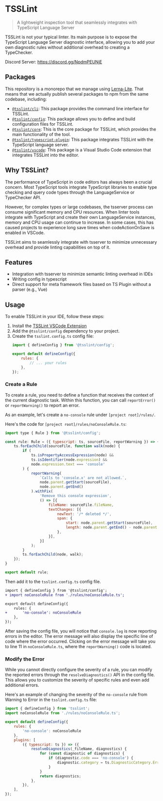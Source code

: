 # TSSLint

> A lightweight inspection tool that seamlessly integrates with TypeScript Language Server

TSSLint is not your typical linter. Its main purpose is to expose the TypeScript Language Server diagnostic interface, allowing you to add your own diagnostic rules without additional overhead to creating a TypeChecker.

Discord Server: https://discord.gg/NpdmPEUNjE

## Packages

This repository is a monorepo that we manage using [Lerna-Lite](https://github.com/lerna-lite/lerna-lite). That means that we actually publish several packages to npm from the same codebase, including:

- [`@tsslint/cli`](packages/cli): This package provides the command line interface for TSSLint.
- [`@tsslint/config`](packages/config): This package allows you to define and build configuration files for TSSLint.
- [`@tsslint/core`](packages/core): This is the core package for TSSLint, which provides the main functionality of the tool.
- [`@tsslint/typescript-plugin`](packages/typescript-plugin): This package integrates TSSLint with the TypeScript language server.
- [`@tsslint/vscode`](packages/vscode): This package is a Visual Studio Code extension that integrates TSSLint into the editor.

## Why TSSLint?

The performance of TypeScript in code editors has always been a crucial concern. Most TypeScript tools integrate TypeScript libraries to enable type checking and query code types through the LanguageService or TypeChecker API.

However, for complex types or large codebases, the tsserver process can consume significant memory and CPU resources. When linter tools integrate with TypeScript and create their own LanguageService instances, memory and CPU usage can continue to increase. In some cases, this has caused projects to experience long save times when codeActionOnSave is enabled in VSCode.

TSSLint aims to seamlessly integrate with tsserver to minimize unnecessary overhead and provide linting capabilities on top of it.

## Features

- Integration with tsserver to minimize semantic linting overhead in IDEs
- Writing config in typescript
- Direct support for meta framework files based on TS Plugin without a parser (e.g., Vue)

## Usage

To enable TSSLint in your IDE, follow these steps:

1. Install the [TSSLint VSCode Extension](https://marketplace.visualstudio.com/items?itemName=johnsoncodehk.vscode-tsslint)
2. Add the `@tsslint/config` dependency to your project.
3. Create the `tsslint.config.ts` config file:
	```js
	import { defineConfig } from '@tsslint/config';

	export default defineConfig({
		rules: {
			// ... your rules
		},
	});
	```

### Create a Rule

To create a rule, you need to define a function that receives the context of the current diagnostic task. Within this function, you can call `reportError()` or `reportWarning()` to report an error.

As an example, let's create a `no-console` rule under `[project root]/rules/`.

Here's the code for `[project root]/rules/noConsoleRule.ts`:

```js
import type { Rule } from '@tsslint/config';

const rule: Rule = ({ typescript: ts, sourceFile, reportWarning }) => {
	ts.forEachChild(sourceFile, function walk(node) {
		if (
			ts.isPropertyAccessExpression(node) &&
			ts.isIdentifier(node.expression) &&
			node.expression.text === 'console'
		) {
			reportWarning(
				`Calls to 'console.x' are not allowed.`,
				node.parent.getStart(sourceFile),
				node.parent.getEnd()
			).withFix(
				'Remove this console expression',
				() => [{
					fileName: sourceFile.fileName,
					textChanges: [{
						newText: '/* deleted */',
						span: {
							start: node.parent.getStart(sourceFile),
							length: node.parent.getEnd() - node.parent.getStart(sourceFile),
						},
					}],
				}]
			);
		}
		ts.forEachChild(node, walk);
	});
}

export default rule;
```

Then add it to the `tsslint.config.ts` config file.

```diff
import { defineConfig } from '@tsslint/config';
+ import noConsoleRule from './rules/noConsoleRule.ts';

export default defineConfig({
	rules: {
+ 		'no-console': noConsoleRule
	},
});
```

After saving the config file, you will notice that `console.log` is now reporting errors in the editor. The error message will also display the specific line of code where the error occurred. Clicking on the error message will take you to line 11 in `noConsoleRule.ts`, where the `reportWarning()` code is located.

### Modify the Error

While you cannot directly configure the severity of a rule, you can modify the reported errors through the `resolveDiagnostics()` API in the config file. This allows you to customize the severity of specific rules and even add additional errors.

Here's an example of changing the severity of the `no-console` rule from Warning to Error in the `tsslint.config.ts` file:

```js
import { defineConfig } from 'tsslint';
import noConsoleRule from './rules/noConsoleRule.ts';

export default defineConfig({
	rules: {
		'no-console': noConsoleRule
	},
	plugins: [
		({ typescript: ts }) => ({
			resolveDiagnostics(_fileName, diagnostics) {
				for (const diagnostic of diagnostics) {
					if (diagnostic.code === 'no-console') {
						diagnostic.category = ts.DiagnosticCategory.Error;
					}
				}
				return diagnostics;
			},
		}),
	],
});
```
